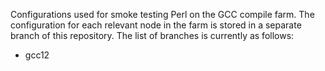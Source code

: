 Configurations used for smoke testing Perl on the GCC compile farm.  The
configuration for each relevant node in the farm is stored in a separate branch
of this repository.  The list of branches is currently as follows:

   * gcc12
